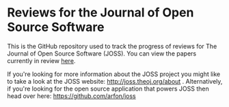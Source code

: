 # Reviews for the Journal of Open Source Software

This is the GitHub repository used to track the progress of reviews for The Journal of Open Source Software (JOSS). You can view the papers currently in review [here](https://github.com/arfon/joss-reviews/issues).

If you're looking for more information about the JOSS project you might like to take a look at the JOSS website: http://joss.theoj.org/about . Alternatively, if you're looking for the open source application that powers JOSS then head over here: https://github.com/arfon/joss
